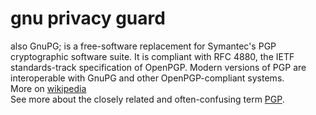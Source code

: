 # gnu privacy guard
also GnuPG; is a free-software replacement for Symantec's PGP cryptographic software suite. It is compliant with RFC 4880, the IETF standards-track specification of OpenPGP. Modern versions of PGP are interoperable with GnuPG and other OpenPGP-compliant systems.  
More on [wikipedia](https://en.wikipedia.org/wiki/GNU_Privacy_Guard)  
See more about the closely related and often-confusing term [PGP](PGP).
